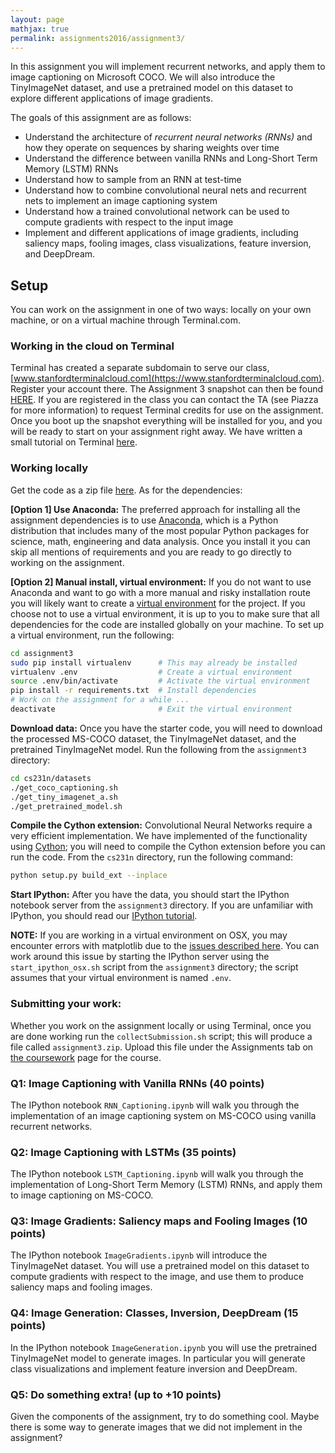 ```yaml
---
layout: page
mathjax: true
permalink: assignments2016/assignment3/
---
```


In this assignment you will implement recurrent networks, and apply them to image captioning on Microsoft COCO. We will also introduce the TinyImageNet dataset, and use a pretrained model on this dataset to explore different applications of image gradients.

The goals of this assignment are as follows:

- Understand the architecture of *recurrent neural networks (RNNs)* and how they operate on sequences by sharing weights over time
- Understand the difference between vanilla RNNs and Long-Short Term Memory (LSTM) RNNs
- Understand how to sample from an RNN at test-time
- Understand how to combine convolutional neural nets and recurrent nets to implement an image captioning system
- Understand how a trained convolutional network can be used to compute gradients with respect to the input image
- Implement and different applications of image gradients, including saliency maps, fooling images, class visualizations, feature inversion, and DeepDream.

## Setup
You can work on the assignment in one of two ways: locally on your own machine,
or on a virtual machine through Terminal.com. 

### Working in the cloud on Terminal

Terminal has created a separate subdomain to serve our class,
[www.stanfordterminalcloud.com](https://www.stanfordterminalcloud.com). Register
your account there. The Assignment 3 snapshot can then be found [HERE](https://www.stanfordterminalcloud.com/snapshot/29054ca27bc2e8bda888709ba3d9dd07a172cbbf0824152aac49b14a018ffbe5).
If you are registered in the class you can contact the TA (see Piazza for more
information) to request Terminal credits for use on the assignment. Once you
boot up the snapshot everything will be installed for you, and you will be ready to start on your assignment right away. We have written a small tutorial on Terminal [here](/terminal-tutorial).

### Working locally
Get the code as a zip file
[here](http://cs231n.stanford.edu/assignments/2016/winter1516_assignment3.zip).
As for the dependencies:

**[Option 1] Use Anaconda:**
The preferred approach for installing all the assignment dependencies is to use
[Anaconda](https://www.continuum.io/downloads), which is a Python distribution
that includes many of the most popular Python packages for science, math,
engineering and data analysis. Once you install it you can skip all mentions of
requirements and you are ready to go directly to working on the assignment.

**[Option 2] Manual install, virtual environment:**
If you do not want to use Anaconda and want to go with a more manual and risky
installation route you will likely want to create a
[virtual environment](http://docs.python-guide.org/en/latest/dev/virtualenvs/)
for the project. If you choose not to use a virtual environment, it is up to you
to make sure that all dependencies for the code are installed globally on your
machine. To set up a virtual environment, run the following:

```bash
cd assignment3
sudo pip install virtualenv      # This may already be installed
virtualenv .env                  # Create a virtual environment
source .env/bin/activate         # Activate the virtual environment
pip install -r requirements.txt  # Install dependencies
# Work on the assignment for a while ...
deactivate                       # Exit the virtual environment
```

**Download data:**
Once you have the starter code, you will need to download the processed MS-COCO dataset, the TinyImageNet dataset, and the pretrained TinyImageNet model. Run the following from the `assignment3` directory:

```bash
cd cs231n/datasets
./get_coco_captioning.sh
./get_tiny_imagenet_a.sh
./get_pretrained_model.sh
```

**Compile the Cython extension:** Convolutional Neural Networks require a very
efficient implementation. We have implemented of the functionality using
[Cython](http://cython.org/); you will need to compile the Cython extension
before you can run the code. From the `cs231n` directory, run the following
command:

```bash
python setup.py build_ext --inplace
```

**Start IPython:**
After you have the data, you should start the IPython notebook server
from the `assignment3` directory. If you are unfamiliar with IPython, you should 
read our [IPython tutorial](/ipython-tutorial).

**NOTE:** If you are working in a virtual environment on OSX, you may encounter
errors with matplotlib due to the
[issues described here](http://matplotlib.org/faq/virtualenv_faq.html).
You can work around this issue by starting the IPython server using the
`start_ipython_osx.sh` script from the `assignment3` directory; the script
assumes that your virtual environment is named `.env`.


### Submitting your work:
Whether you work on the assignment locally or using Terminal, once you are done
working run the `collectSubmission.sh` script; this will produce a file called
`assignment3.zip`. Upload this file under the Assignments tab on
[the coursework](https://coursework.stanford.edu/portal/site/W15-CS-231N-01/)
page for the course.


### Q1: Image Captioning with Vanilla RNNs (40 points)
The IPython notebook `RNN_Captioning.ipynb` will walk you through the
implementation of an image captioning system on MS-COCO using vanilla recurrent
networks.

### Q2: Image Captioning with LSTMs (35 points)
The IPython notebook `LSTM_Captioning.ipynb` will walk you through the
implementation of Long-Short Term Memory (LSTM) RNNs, and apply them to image
captioning on MS-COCO.

### Q3: Image Gradients: Saliency maps and Fooling Images (10 points)
The IPython notebook `ImageGradients.ipynb` will introduce the TinyImageNet
dataset. You will use a pretrained model on this dataset to compute gradients
with respect to the image, and use them to produce saliency maps and fooling
images.

### Q4: Image Generation: Classes, Inversion, DeepDream (15 points)
In the IPython notebook `ImageGeneration.ipynb` you will use the pretrained
TinyImageNet model to generate images. In particular you will generate
class visualizations and implement feature inversion and DeepDream.

### Q5: Do something extra! (up to +10 points)
Given the components of the assignment, try to do something cool. Maybe there is
some way to generate images that we did not implement in the assignment?

